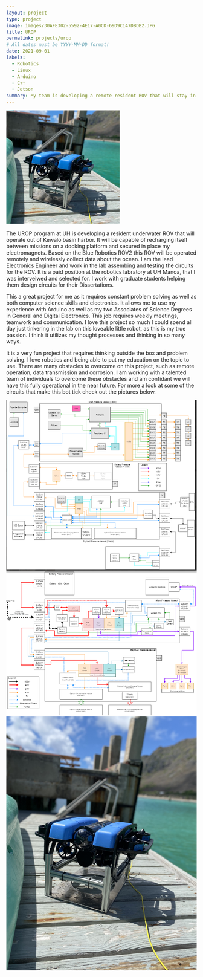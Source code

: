 ```yaml
---
layout: project
type: project
image: images/30AFE302-5592-4E17-A0CD-69D9C147DBDB2.JPG
title: UROP
permalink: projects/urop
# All dates must be YYYY-MM-DD format!
date: 2021-09-01
labels:
  - Robotics
  - Linux
  - Arduino
  - C++
  - Jetson
summary: My team is developing a remote resident ROV that will stay in the ocean for extended periods.
---
```


<div class="ui small rounded images">
  <img class="ui image" src="../images/30AFE302-5592-4E17-A0CD-69D9C147DBDB2.JPG">
</div>

The UROP program at UH is developing a resident underwater ROV that will operate out of Kewalo basin harbor.  It will be capable of recharging itself between missions on a docking platform and secured in place my electromagnets.  Based on the Blue Robotics ROV2 this ROV will be operated remotely and wirelessly collect data about the ocean.  I am the lead Electronics Engineer and work in the lab assembing and testing the circuits for the ROV.  It is a paid position at the robotics labratory at UH Manoa, that I was interveiwed and selected for.  I work with graduate students helping them design circuits for their Dissertations.

This a great project for me as it requires constant problem solving as well as both computer science skills and electronics.  It allows me to use my experience with Arduino as well as my two Associates of Science Degrees in General and Digital Electronics.  This job requires weekly meetings, teamwork and communication.  I love this project so much I could spend all day just tinkering in the lab on this loveable little robot, as this is my true passion.  I think it utilizes my thought processes and thinking in so many ways.  

It is a very fun project that requires thinking outside the box and problem solving.  I love robotics and being able to put my education on the topic to use.  There are many obstacles to overcome on this project, such as remote operation, data transmission and corrosion.  I am working with a talented team of individuals to overcome these obstacles and am confidant we will have this fully operational in the near future.  For more a look at some of the circuits that make this bot tick check out the pictures below.  

<p>
  <img src="../images/ROVWiring.png">
  <br>
  <img src="../images/DSWiring.png">
  <br>
  <img src="../images/IMG_5381large.jpg">

